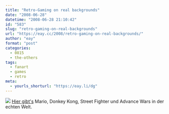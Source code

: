 ```yaml
---
title: "Retro-Gaming on real backgrounds"
date: "2008-06-28"
datetime: "2008-06-28 21:10:42"
id: "583"
slug: "retro-gaming-on-real-backgrounds"
url: "https://eay.cc/2008/retro-gaming-on-real-backgrounds/"
author: "eay"
format: "post"
categories:
  - 0815
  - the-others
tags:
  - fanart
  - games
  - retro
meta:
  - yourls_shorturl: "https://eay.li/dg"
---
```


![](/uploads/2008/realvideogames.jpg) [Hier gibt's](http://www.fubiz.net/blog/index.php?2008/06/24/1820-retro-gaming-on-real-backgrounds) Mario, Donkey Kong, Street Fighter und Advance Wars in der echten Welt.
